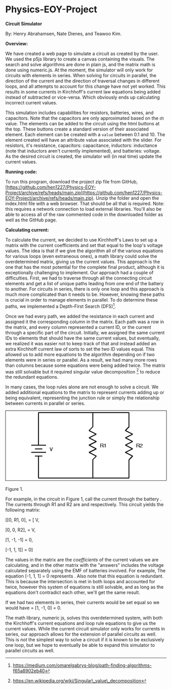 # Physics-EOY-Project
**Circuit Simulator**

By: Henry Abrahamsen, Nate Dienes, and Teawoo Kim.

**Overview:**

We have created a web page to simulate a circuit as created by the user. We used the p5js library to create a canvas containing the visuals. The search and solve algorithms are done in plain js, and the matrix math is done using numeric.js. At the moment, the simulator will only work for circuits with elements in series. When solving for circuits in parallel, the direction of the current and the direction of traversal changes in different loops, and all attempts to account for this change have not yet worked. This results in some currents in Kirchhoff's current law equations being added instead of subtracted or vice-versa. Which obviously ends up calculating incorrect current values.

This simulation includes capabilities for resistors, batteries, wires, and capacitors. Note that the capacitors are only approximated based on the `dt` value. The elements can be added to the circuit using the html buttons at the top. These buttons create a standard version of their associated element. Each element can be created with a `value` between 0.1 and 10. The element created will have an attribute value associated with the slider. For resistors, it's resistance, capacitors: capacitance, inductors: inductance (note that inductors aren't currently implemented), and batteries: voltage. As the desired circuit is created, the simulator will (in real time) update the current values.

**Running code:**

To run this program, download the project zip file from GitHub, [https://github.com/hen1227/Physics-EOY-Project/archive/refs/heads/main.zip](https://github.com/hen1227/Physics-EOY-Project/archive/refs/heads/main.zip). Unzip the folder and open the index.html file with a web browser. That should be all that is required. Note: this requires a network connection to load external libraries. You'll also be able to access all of the raw commented code in the downloaded folder as well as the GitHub page.

**Calculating current:**

To calculate the current, we decided to use Kirchhoff's Laws to set up a matrix with the current coefficients and set that equal to the loop's voltage values. The idea is that if we give the algorithm all of the various equations for various loops (even extraneous ones), a math library could solve the overdetermined matrix, giving us the current values. This approach is the one that has the most potential for the complete final product, although it is exceptionally challenging to implement. Our approach had a couple of difficulties. First, we had to traverse through all the connecting circuit elements and get a list of unique paths leading from one end of the battery to another. For circuits in series, there is only one loop and this approach is much more complicated than it needs to be. However, knowing these paths is crucial in order to manage elements in parallel. To do determine these paths, we implemented a Depth-First Search (DFS)[^1].

Once we had every path, we added the resistance in each current and assigned it the corresponding column in the matrix. Each path was a row in the matrix, and every column represented a current ID, or the current through a specific part of the circuit. Initially, we assigned the same current IDs to elements that should have the same current values, but eventually, we realized it was easier not to keep track of that and instead added an extra Kirchhoff current law of sorts to set the two ID values equal. This allowed us to add more equations to the algorithm depending on if two elements were in series or parallel. As a result, we had many more rows than columns because some equations were being added twice. The matrix was still solvable but it required singular value decomposition [^2] to reduce the redundant equations.

In many cases, the loop rules alone are not enough to solve a circuit. We added additional equations to the matrix to represent currents adding up or being equivalent, representing the junction rule or simply the relationship between currents in parallel or series.

![](circuitDiagram.gif)

Figure 1.

For example, in the circuit in Figure 1, call the current through the battery . The currents through R1 and R2 are and respectively. This circuit yields the following matrix:

[[0, R1, 0],  =  [ V,

[0, 0, R2],   =    V,

[1, -1, -1]   =    0,

[-1, 1, 1]]   =    0]

The values in the matrix are the _coefficients_ of the current values we are calculating, and in the other matrix with the "answers" includes the voltage calculated separately using the EMF of batteries involved. For example, The equation [-1, 1, 1] = 0 represents . Also note that this equation is redundant. This is because the intersection is met in both loops and accounted for twice, however this system of equations is still solvable, and as long as the equations don't contradict each other, we'll get the same result.

If we had two elements in series, their currents would be set equal so we would have = [1, -1, 0] = 0.

The math library, numeric js, solves this overdetermined system, with both the Kirchhoff's current equations and loop rule equations to give us the current values. While the current circuit simulator only works for currents in series, our approach allows for the extension of parallel circuits as well. This is _not_ the simplest way to solve a circuit if it is known to be exclusively one loop, but we hope to eventually be able to expand this simulator to parallel circuits as well.

[^1]: https://medium.com/omarelgabrys-blog/path-finding-algorithms-f65a8902eb40

[^2]: https://en.wikipedia.org/wiki/Singular\_value\_decomposition
